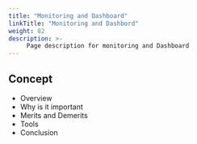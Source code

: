 ```yaml
---
title: "Monitoring and Dashboard"
linkTitle: "Monitoring and Dashbord"
weight: 82
description: >-
     Page description for monitoring and Dashboard
---
```


## Concept

- Overview
- Why is it important 
- Merits and Demerits
- Tools
- Conclusion
